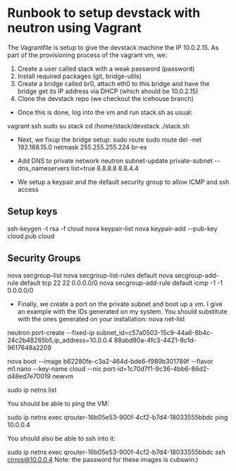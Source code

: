 # Runbook to setup devstack with neutron using Vagrant

The Vagrantfile is setup to give the devstack machine the IP 10.0.2.15.
As part of the provisioning process of the vagrant vm, we:
1) Create a user called stack with a weak password (password)
2) Install required packages (git, bridge-utils)
3) Create a bridge called br0, attach eth0 to this bridge and have the bridge get its IP address via DHCP (which should be 10.0.2.15)
4) Clone the devstack repo (we checkout the icehouse branch)

* Once this is done, log into the vm and run stack.sh as usual:

vagrant ssh
sudo su stack
cd /home/stack/devstack
./stack.sh

* Next, we fixup the bridge setup:
sudo route
sudo route del -net 192.168.15.0 netmask 255.255.255.224 br-ex

* Add DNS to private network 
neutron subnet-update private-subnet --dns_nameservers list=true 8.8.8.8 8.8.4.4

* We setup a keypair and the default security group to allow ICMP and ssh access

## Setup keys
ssh-keygen -t rsa -f cloud
nova keypair-list
nova keypair-add --pub-key cloud.pub cloud

## Security Groups
nova secgroup-list
nova secgroup-list-rules default
nova secgroup-add-rule default tcp 22 22 0.0.0.0/0
nova secgroup-add-rule default icmp -1 -1 0.0.0.0/0


* Finally, we create a port on the private subnet and boot up a vm. I give an example with the IDs generated on my system. You should substitute with the ones generated on your installation:
nova net-list

neutron port-create --fixed-ip subnet_id=c57a0503-15c9-44a6-8b4c-24c2b48285b5,ip_address=10.0.0.4 88abd80a-4fc3-4421-8c1d-9617648a2209

nova boot --image b62280fe-c3a2-464d-bde6-f989b301789f --flavor m1.nano --key-name cloud --nic port-id=1c70d7f1-9c36-4bb6-86d2-d48ed7e70019 newvm

sudo ip netns list

You should be able to ping the VM:

sudo ip netns exec qrouter-16b05e53-900f-4cf2-b7d4-18033555bbdc ping 10.0.0.4

You should also be able to ssh into it:

sudo ip netns exec qrouter-16b05e53-900f-4cf2-b7d4-18033555bbdc ssh cirros@10.0.0.4
Note: the password for these images is cubswin:)

